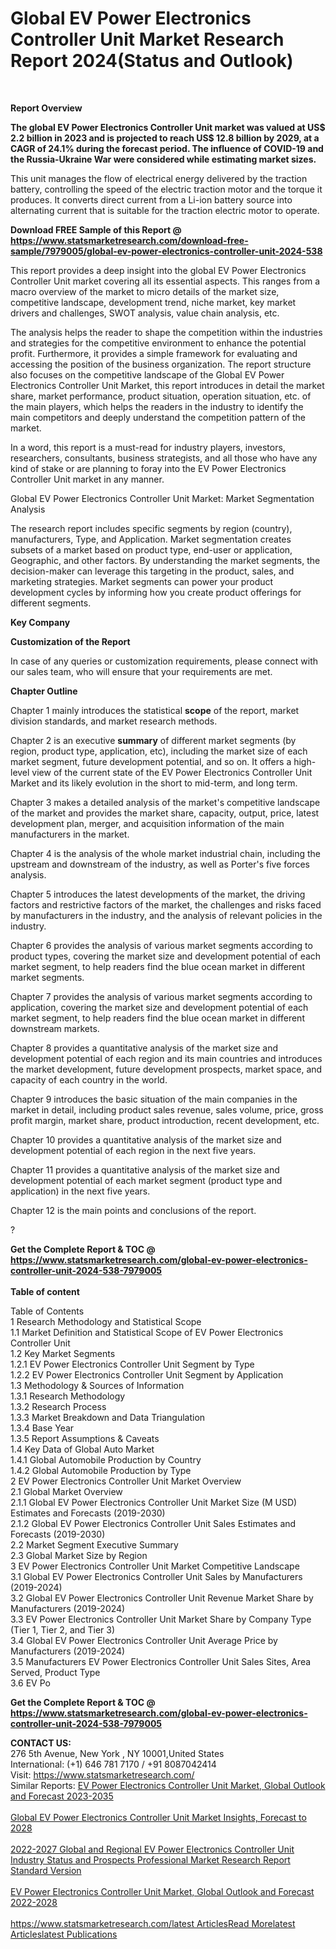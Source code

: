 <h1>Global EV Power Electronics Controller Unit Market Research Report 2024(Status and Outlook)</h1><br/><p><strong>Report Overview</strong></p><p><strong>The global EV Power Electronics Controller Unit market was valued at US$ 2.2 billion in 2023 and is projected to reach US$ 12.8 billion by 2029, at a <strong>CAGR</strong> of 24.1% during the forecast period. The influence of COVID-19 and the Russia-Ukraine War were considered while estimating market sizes.</strong></p><p>This unit manages the flow of electrical energy delivered by the traction battery, controlling the speed of the electric traction motor and the torque it produces. It converts direct current from a Li-ion battery source into alternating current that is suitable for the traction electric motor to operate.</p><p><strong>Download FREE Sample of this Report @ <a href="https://www.statsmarketresearch.com/download-free-sample/7979005/global-ev-power-electronics-controller-unit-2024-538">https://www.statsmarketresearch.com/download-free-sample/7979005/global-ev-power-electronics-controller-unit-2024-538</a></strong></p><p>This report provides a deep insight into the global EV Power Electronics Controller Unit market covering all its essential aspects. This ranges from a macro overview of the market to micro details of the market size, competitive landscape, development trend, niche market, key market drivers and challenges, SWOT analysis, value chain analysis, etc.</p><p>The analysis helps the reader to shape the competition within the industries and strategies for the competitive environment to enhance the potential profit. Furthermore, it provides a simple framework for evaluating and accessing the position of the business organization. The report structure also focuses on the competitive landscape of the Global EV Power Electronics Controller Unit Market, this report introduces in detail the market share, market performance, product situation, operation situation, etc. of the main players, which helps the readers in the industry to identify the main competitors and deeply understand the competition pattern of the market.</p><p>In a word, this report is a must-read for industry players, investors, researchers, consultants, business strategists, and all those who have any kind of stake or are planning to foray into the EV Power Electronics Controller Unit market in any manner.</p><p>Global EV Power Electronics Controller Unit Market: Market Segmentation Analysis</p><p>The research report includes specific segments by region (country), manufacturers, Type, and Application. Market segmentation creates subsets of a market based on product type, end-user or application, Geographic, and other factors. By understanding the market segments, the decision-maker can leverage this targeting in the product, sales, and marketing strategies. Market segments can power your product development cycles by informing how you create product offerings for different segments.</p><p><strong>Key Company</strong></p><p><strong>Customization of the Report</strong></p><p>In case of any queries or customization requirements, please connect with our sales team, who will ensure that your requirements are met.</p><p><strong>Chapter Outline</strong></p><p>Chapter 1 mainly introduces the statistical <strong>scope</strong> of the report, market division standards, and market research methods.</p><p>Chapter 2 is an executive <strong>summary</strong> of different market segments (by region, product type, application, etc), including the market size of each market segment, future development potential, and so on. It offers a high-level view of the current state of the EV Power Electronics Controller Unit Market and its likely evolution in the short to mid-term, and long term.</p><p>Chapter 3 makes a detailed analysis of the market's competitive landscape of the market and provides the market share, capacity, output, price, latest development plan, merger, and acquisition information of the main manufacturers in the market.</p><p>Chapter 4 is the analysis of the whole market industrial chain, including the upstream and downstream of the industry, as well as Porter's five forces analysis.</p><p>Chapter 5 introduces the latest developments of the market, the driving factors and restrictive factors of the market, the challenges and risks faced by manufacturers in the industry, and the analysis of relevant policies in the industry.</p><p>Chapter 6 provides the analysis of various market segments according to product types, covering the market size and development potential of each market segment, to help readers find the blue ocean market in different market segments.</p><p>Chapter 7 provides the analysis of various market segments according to application, covering the market size and development potential of each market segment, to help readers find the blue ocean market in different downstream markets.</p><p>Chapter 8 provides a quantitative analysis of the market size and development potential of each region and its main countries and introduces the market development, future development prospects, market space, and capacity of each country in the world.</p><p>Chapter 9 introduces the basic situation of the main companies in the market in detail, including product sales revenue, sales volume, price, gross profit margin, market share, product introduction, recent development, etc.</p><p>Chapter 10 provides a quantitative analysis of the market size and development potential of each region in the next five years.</p><p>Chapter 11 provides a quantitative analysis of the market size and development potential of each market segment (product type and application) in the next five years.</p><p>Chapter 12 is the main points and conclusions of the report.</p><p>? </p><div><b>Get the Complete Report & TOC @ <a href="https://www.statsmarketresearch.com/global-ev-power-electronics-controller-unit-2024-538-7979005">https://www.statsmarketresearch.com/global-ev-power-electronics-controller-unit-2024-538-7979005</a></b></div><br><b>Table of content</b><p>Table of Contents<br />1 Research Methodology and Statistical Scope<br />1.1 Market Definition and Statistical Scope of EV Power Electronics Controller Unit<br />1.2 Key Market Segments<br />1.2.1 EV Power Electronics Controller Unit Segment by Type<br />1.2.2 EV Power Electronics Controller Unit Segment by Application<br />1.3 Methodology & Sources of Information<br />1.3.1 Research Methodology<br />1.3.2 Research Process<br />1.3.3 Market Breakdown and Data Triangulation<br />1.3.4 Base Year<br />1.3.5 Report Assumptions & Caveats<br />1.4 Key Data of Global Auto Market<br />1.4.1 Global Automobile Production by Country<br />1.4.2 Global Automobile Production by Type<br />2 EV Power Electronics Controller Unit Market Overview<br />2.1 Global Market Overview<br />2.1.1 Global EV Power Electronics Controller Unit Market Size (M USD) Estimates and Forecasts (2019-2030)<br />2.1.2 Global EV Power Electronics Controller Unit Sales Estimates and Forecasts (2019-2030)<br />2.2 Market Segment Executive Summary<br />2.3 Global Market Size by Region<br />3 EV Power Electronics Controller Unit Market Competitive Landscape<br />3.1 Global EV Power Electronics Controller Unit Sales by Manufacturers (2019-2024)<br />3.2 Global EV Power Electronics Controller Unit Revenue Market Share by Manufacturers (2019-2024)<br />3.3 EV Power Electronics Controller Unit Market Share by Company Type (Tier 1, Tier 2, and Tier 3)<br />3.4 Global EV Power Electronics Controller Unit Average Price by Manufacturers (2019-2024)<br />3.5 Manufacturers EV Power Electronics Controller Unit Sales Sites, Area Served, Product Type<br />3.6 EV Po<br><div><b>Get the Complete Report & TOC @ <a href="https://www.statsmarketresearch.com/global-ev-power-electronics-controller-unit-2024-538-7979005">https://www.statsmarketresearch.com/global-ev-power-electronics-controller-unit-2024-538-7979005</a></b></div></p> <b>CONTACT US:</b><br>276 5th Avenue, New York , NY 10001,United States<br>International: (+1) 646 781 7170 / +91 8087042414<br>Visit: <a href="https://www.statsmarketresearch.com/">https://www.statsmarketresearch.com/</a><br>Similar Reports: <a href="https://www.statsmarketresearch.com/global-ev-power-electronics-controller-unit-2024-538-7979005">EV Power Electronics Controller Unit Market, Global Outlook and Forecast 2023-2035</a><br/><br/><a href="https://www.statsmarketresearch.com/global-ev-power-electronics-controller-unit-2024-538-7979005">Global EV Power Electronics Controller Unit Market Insights, Forecast to 2028</a><br/><br/><a href="https://www.statsmarketresearch.com/global-ev-power-electronics-controller-unit-2024-538-7979005">2022-2027 Global and Regional EV Power Electronics Controller Unit Industry Status and Prospects Professional Market Research Report Standard Version</a><br/><br/><a href="https://www.statsmarketresearch.com/global-ev-power-electronics-controller-unit-2024-538-7979005">EV Power Electronics Controller Unit Market, Global Outlook and Forecast 2022-2028</a><br/><br/><a href="https://gyeongbokgung.com">https://www.statsmarketresearch.com/</a><a href="https://hallyeomaritime.com">latest Articles</a><a href="https://jingwansa.com">Read More</a><a href=https://nguoiviet.jp/">latest Articles</a><a href="https://www.intelmarketresearch.com/">latest Publications</a>